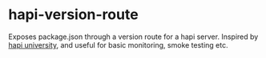 # hapi-version-route
Exposes package.json through a version route for a hapi server. Inspired by [hapi university](https://github.com/hapijs/university), and useful for basic monitoring, smoke testing etc.

